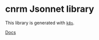 # cnrm Jsonnet library

This library is generated with [`k8s`](https://github.com/jsonnet-libs/k8s).

[Docs](https://jsonnet-libs.github.io/cnrm-libsonnet)
